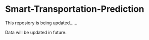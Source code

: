 # Smart-Transportation-Prediction
This reposiory is being updated......

Data will be updated in future.
